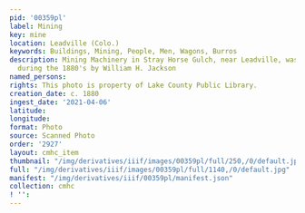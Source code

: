 ```yaml
---
pid: '00359pl'
label: Mining
key: mine
location: Leadville (Colo.)
keywords: Buildings, Mining, People, Men, Wagons, Burros
description: Mining Machinery in Stray Horse Gulch, near Leadville, was photographed
  during the 1880's by William H. Jackson
named_persons: 
rights: This photo is property of Lake County Public Library.
creation_date: c. 1880
ingest_date: '2021-04-06'
latitude: 
longitude: 
format: Photo
source: Scanned Photo
order: '2927'
layout: cmhc_item
thumbnail: "/img/derivatives/iiif/images/00359pl/full/250,/0/default.jpg"
full: "/img/derivatives/iiif/images/00359pl/full/1140,/0/default.jpg"
manifest: "/img/derivatives/iiif/00359pl/manifest.json"
collection: cmhc
! '': 
---
```

